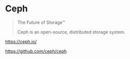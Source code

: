 # Ceph

> The Future of Storage™
>
> Ceph is an open-source, distributed storage system.

<https://ceph.io/>

<https://github.com/ceph/ceph>
